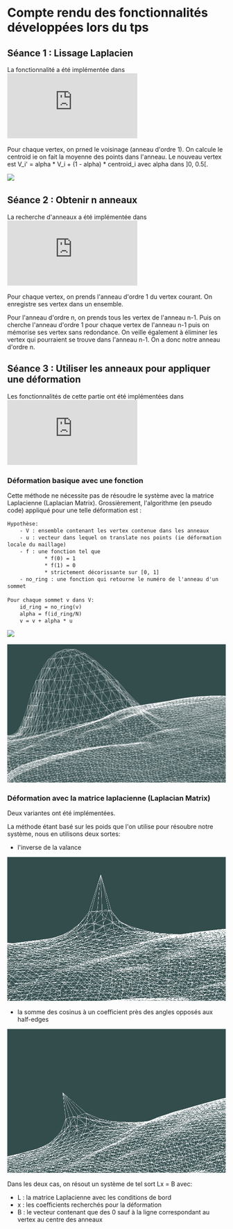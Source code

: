 
# Compte rendu des fonctionnalités développées lors du tps


## Séance 1 : Lissage Laplacien

La fonctionnalité a été implémentée dans
![RingManager.hpp](https://github.com/akhaten/MeshManipulator/blob/main/examples/TpIGAI2/MyViewer.hpp)

Pour chaque vertex, on prned le voisinage (anneau d'ordre 1).
On calcule le centroid ie on fait la moyenne des points dans l'anneau.
Le nouveau vertex est V_i' = alpha * V_i + (1 - alpha) * centroid_i  avec alpha dans ]0, 0.5[.

![](https://github.com/akhaten/MeshManipulator/blob/main/examples/TpIGAI2/images/laplacian_smoothing.gif)


## Séance 2 : Obtenir n anneaux

La recherche d'anneaux a été implémentée dans
![RingManager.hpp](https://github.com/akhaten/MeshManipulator/blob/main/examples/TpIGAI2/RingManager.hpp)

Pour chaque vertex, on prends l'anneau d'ordre 1 du vertex courant.
On enregistre ses vertex dans un ensemble.

Pour l'anneau d'ordre n, on prends tous les vertex de l'anneau n-1.
Puis on cherche l'anneau d'ordre 1 pour chaque vertex de l'anneau n-1
puis on mémorise ses vertex sans redondance. On veille également à éliminer
les vertex qui pourraient se trouve dans l'anneau n-1.
On a donc notre anneau d'ordre n.

## Séance 3 : Utiliser les anneaux pour appliquer une déformation

Les fonctionnalités de cette partie ont été implémentées dans 
![RingManager.hpp](https://github.com/akhaten/MeshManipulator/blob/main/examples/TpIGAI2/RingManager.hpp)

### Déformation basique avec une fonction

Cette méthode ne nécessite pas de résoudre le système avec la matrice Laplacienne (Laplacian Matrix).
Grossièrement, l'algorithme (en pseudo code) appliqué pour une telle déformation est :

```
Hypothèse:
    - V : ensemble contenant les vertex contenue dans les anneaux
    - u : vecteur dans lequel on translate nos points (ie déformation locale du maillage)
    - f : une fonction tel que
            * f(0) = 1
            * f(1) = 0
            * strictement décorissante sur [0, 1] 
    - no_ring : une fonction qui retourne le numéro de l'anneau d'un sommet
    
Pour chaque sommet v dans V:
    id_ring = no_ring(v)
    alpha = f(id_ring/N)
    v = v + alpha * u
```

![](https://github.com/akhaten/MeshManipulator/blob/main/examples/TpIGAI2/images/deformation_function_following_laplacian_smooth.gif)

![](https://github.com/akhaten/MeshManipulator/blob/main/examples/TpIGAI2/images/deformation_function.png)

### Déformation avec la matrice laplacienne (Laplacian Matrix)


Deux variantes ont été implémentées.

La méthode étant basé sur les poids que l'on utilise pour résoubre notre système, nous en utilisons deux sortes:

- l'inverse de la valance

![](https://github.com/akhaten/MeshManipulator/blob/main/examples/TpIGAI2/images/deformation_valence_following_laplacian_smooth.png)

- la somme des cosinus à un coefficient près des angles opposés aux half-edges 

![](https://github.com/akhaten/MeshManipulator/blob/main/examples/TpIGAI2/images/deformation_angle_following_laplacian_smooth.png)

Dans les deux cas, on résout un système de tel sort Lx = B avec:
- L : la matrice Laplacienne avec les conditions de bord
- x : les coefficients recherchés pour la déformation
- B : le vecteur contenant que des 0 sauf à la ligne correspondant au vertex au centre des anneaux


